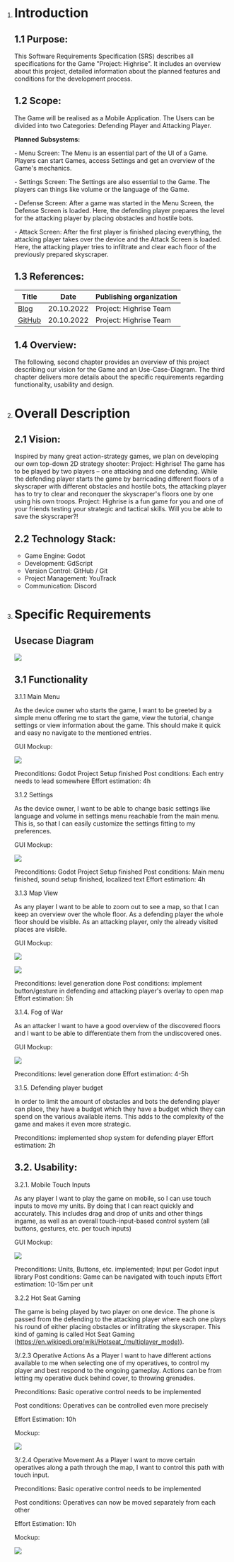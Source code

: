 1. # **Introduction**

   ## **1.1 Purpose:**

   This Software Requirements Specification (SRS) describes all specifications for the Game "Project: Highrise". It includes an overview about this project, detailed information about the planned features and conditions for the development process.

   ## 1.2 Scope:

   The Game will be realised as a Mobile Application.
   The Users can be divided into two Categories: Defending Player and Attacking Player.

   **Planned Subsystems:**

   \- Menu Screen:
   The Menu is an essential part of the UI of a Game. Players can start Games, access Settings and get an overview of the Game's mechanics.

   \- Settings Screen:
   The Settings are also essential to the Game. The players can things like volume or the language of the Game.

   \- Defense Screen:
   After a game was started in the Menu Screen, the Defense Screen is loaded. Here, the defending player prepares the level for the attacking player by placing obstacles and hostile bots.

   \- Attack Screen:
   After the first player is finished placing everything, the attacking player takes over the device and the Attack Screen is loaded. Here, the attacking player tries to infiltrate and clear each floor of the previously prepared skyscraper.

   ## 1.3 References:

   | **Title** | **Date** | **Publishing organization** |
   | --- | --- | --- |
   | [Blog](https://medium.com/@projecthighrise) | 20.10.2022 | Project: Highrise Team |
   | [GitHub](https://github.com/cesarandr/highrise) | 20.10.2022 | Project: Highrise Team |

   ## 1.4 Overview:

   The following, second chapter provides an overview of this project describing our vision for the Game and an Use-Case-Diagram. The third chapter delivers more details about the specific requirements regarding functionality, usability and design.

   

   

2. # Overall Description

   ## 2.1 Vision:

   Inspired by many great action-strategy games, we plan on developing our own top-down 2D strategy shooter: Project: Highrise! The game has to be played by two players – one attacking and one defending. While the defending player starts the game by barricading different floors of a skyscraper with different obstacles and hostile bots, the attacking player has to try to clear and reconquer the skyscraper's floors one by one using his own troops. Project: Highrise is a fun game for you and one of your friends testing your strategic and tactical skills. Will you be able to save the skyscraper?!

   ## 2.2 Technology Stack:

   * Game Engine: Godot
   * Development: GdScript
   * Version Control: GitHub / Git
   * Project Management: YouTrack
   * Communication: Discord

     

     

3. # Specific Requirements

   ## Usecase Diagram

   ![](pictures/usecase_diagram/usecase_diagram.png)

   ## 3.1 Functionality
   3\.1.1 Main Menu

   As the device owner who starts the game, I want to be greeted by a simple menu offering me to start the game, view the tutorial, change settings or view information about the game. This should make it quick and easy no navigate to the mentioned entries.

   GUI Mockup:

   ![](pictures/mockups/main_menu.png)

   Preconditions: Godot Project Setup finished
   Post conditions: Each entry needs to lead somewhere
   Effort estimation: 4h

   3\.1.2 Settings

   As the device owner, I want to be able to change basic settings like language and volume in settings menu reachable from the main menu. This is, so that I can easily customize the settings fitting to my preferences.

   GUI Mockup:

   ![](pictures/mockups/settings.png)

   Preconditions: Godot Project Setup finished
   Post conditions: Main menu finished, sound setup finished, localized text
   Effort estimation: 4h

   3\.1.3 Map View

   As any player I want to be able to zoom out to see a map, so that I can keep an overview over the whole floor. As a defending player the whole floor should be visible. As an attacking player, only the already visited places are visible.

   GUI Mockup:

   ![](pictures/mockups/map_view_attack.png)

   ![](pictures/mockups/map_view_defense.png)

   Preconditions: level generation done
   Post conditions: implement button/gesture in defending and attacking player's overlay to open map
   Effort estimation: 5h

   3\.1.4. Fog of War

   As an attacker I want to have a good overview of the discovered floors and I want to be able to differentiate them from the undiscovered ones.

   GUI Mockup:

   ![](pictures/mockups/fog_of_war.png)

   Preconditions: level generation done
   Effort estimation: 4-5h

   3\.1.5. Defending player budget

   In order to limit the amount of obstacles and bots the defending player can place, they have a budget which they have a budget which they can spend on the various available items. This adds to the complexity of the game and makes it even more strategic.

   Preconditions: implemented shop system for defending player
   Effort estimation: 2h

   ## 3.2. Usability:

   3\.2.1. Mobile Touch Inputs

   As any player I want to play the game on mobile, so I can use touch inputs to move my units. By doing that I can react quickly and accurately. This includes drag and drop of units and other things ingame, as well as an overall touch-input-based control system (all buttons, gestures, etc. per touch inputs)

   GUI Mockup:

   ![](pictures/mockups/mobile_touch_input.png)

   Preconditions: Units, Buttons, etc. implemented; Input per Godot input library
   Post conditions: Game can be navigated with touch inputs
   Effort estimation: 10-15m per unit

   3\.2.2 Hot Seat Gaming

   The game is being played by two player on one device. The phone is passed from the defending to the attacking player where each one plays his round of either placing obstacles or infiltrating the skyscraper. This kind of gaming is called Hot Seat Gaming (<https://en.wikipedi.org/wiki/Hotseat_(multiplayer_mode)>).

   3/.2.3 Operative Actions 
   As a Player I want to have different actions available to me when selecting one of my operatives, to control my player and best respond to         the ongoing gameplay.
   Actions can be from letting my operative duck behind cover, to throwing grenades.
      
   Preconditions: Basic operative control needs to be implemented
      
   Post conditions: Operatives can be controlled even more precisely
      
   Effort Estimation: 10h
      
   Mockup:

   ![](pictures/mockups/player_actions_menu.png)

   3/.2.4 Operative Movement 
   As a Player I want to move certain operatives along a path through the map, I want to control this path with touch input.
      
   Preconditions: Basic operative control needs to be implemented
      
   Post conditions: Operatives can now be moved separately from each other
      
   Effort Estimation: 10h
      
   Mockup:

   ![](pictures/mockups/player_movement.png)
